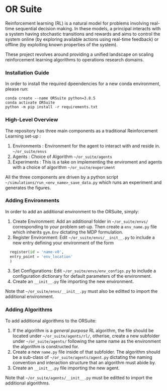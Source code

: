    
# OR Suite
Reinforcement learning (RL) is a natural model for problems involving real-time sequential decision making. In these models, a principal interacts with a system having stochastic transitions and rewards and aims to control the system online (by exploring available actions using real-time feedback) or offline (by exploiting known properties of the system).

These project revolves around providing a unified landscape on scaling reinforcement learning algorithms to operations research domains.

### Installation Guide

In order to install the required dpeendencies for a new conda environment, please run:
```
conda create --name ORSuite python=3.8.5
conda activate ORSuite
python -m pip install -r requirements.txt
```

### High-Level Overview

The repository has three main components as a traditional Reinforcement Learning set-up :
1. Environments : Environment for the agent to interact with and reside in. `~/or_suite/envs`
2. Agents : Choice of Algorithm `~/or_suite/agents`
3. Experiments : This is a take on implementing the enviroment and agents with a choice of algorithm `~/or_suite/experiment`

All the three components are driven by a python script `~/simulations/run_<env_name>_save_data.py` which runs an experiment and generates the figures.


### Adding Environments

In order to add an additional environment to the ORSuite, simply:
1. Create Environment: Add an additional folder in `~/or_suite/envs/` corresponding to your problem set-up.  Then create a `env_name.py` file which inherits `gym.Env` dictating the MDP formulation.
2. Register Environment: Edit `~/or_suite/envs/__init__.py` to include a new entry defining your environment of the form
  ```python
    register(id = 'name-v0',
    entry_point = 'env_location'
    )
  ```
3. Set Configurations: Edit `~/or_suite/envs/env_configs.py` to include a configuration dictionary for default parameters of the environment.
4. Create an `__init__.py` file importing the new environment.

Note that `~/or_suite/envs/__init__.py` must also be editted to import the additional environment.

### Adding Algorithms

To add additional algorithms to the ORSuite:
1. If the algorithm is a *general purpose* RL algorithm, the file should be located under `~/or_suite/agents/rl/`, otherise, create a new subfolder under `~/or_suite/agents/` following the same name as the environment the algorithm is constructed for.
2. Create a new `name.py` file inside of that subfolder.  The algorithm should be a sub-class of `~/or_suite/agents/agent.py` dictating the naming convention and interaction structure that an algorithm must abide by.
3. Create an `__init__.py` file importing the new agent.

Note that `~/or_suite/agents/__init__.py` must be editted to import the additional algorithms.